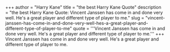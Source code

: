 +++
author = "Harry Kane"
title = "the best Harry Kane Quote"
description = "the best Harry Kane Quote: Vincent Janssen has come in and done very well. He's a great player and different type of player to me."
slug = "vincent-janssen-has-come-in-and-done-very-well-hes-a-great-player-and-different-type-of-player-to-me"
quote = '''Vincent Janssen has come in and done very well. He's a great player and different type of player to me.'''
+++
Vincent Janssen has come in and done very well. He's a great player and different type of player to me.
